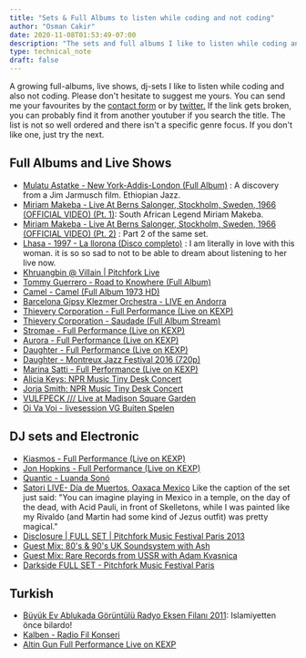 ```yaml
---
title: "Sets & Full Albums to listen while coding and not coding"
author: "Osman Cakir"
date: 2020-11-08T01:53:49-07:00
description: "The sets and full albums I like to listen while coding and also not coding"
type: technical_note
draft: false
---
```


A growing full-albums, live shows, dj-sets I like to listen while coding and also not coding. Please don't hesitate to suggest me yours. You can send me your favourites by the [contact form](https://osmancakir.io/#contact) or by [twitter.](https://twitter.com/osmancakirio) If the link gets broken, you can probably find it from another youtuber if you search the title. The list is not so well ordered and there isn't a specific genre focus. If you don't like one, just try the next.

## Full Albums and Live Shows
* [Mulatu Astatke - New York-Addis-London (Full Album)](https://www.youtube.com/watch?v=uOm1f0AsNO0) : A discovery from a Jim Jarmusch film. Ethiopian Jazz. 
* [Miriam Makeba - Live At Berns Salonger, Stockholm, Sweden, 1966 (OFFICIAL VIDEO) (Pt. 1)](https://www.youtube.com/watch?v=3znK08BoKfU&feature=youtu.be): South African Legend Miriam Makeba. 
* [Miriam Makeba - Live At Berns Salonger, Stockholm, Sweden, 1966 (OFFICIAL VIDEO) (Pt. 2)](https://www.youtube.com/watch?v=ZRdJQ9KyElk) : Part 2 of the same set.
* [Lhasa - 1997 - La llorona (Disco completo)](https://www.youtube.com/watch?v=kmes0a9XUPQ) : I am literally in love with this woman. it is so so sad to not to be able to dream about listening to her live now.
* [Khruangbin @ Villain | Pitchfork Live](https://www.youtube.com/watch?v=q4xKvHANqjk&t=2337s)
* [Tommy Guerrero - Road to Knowhere (Full Album)](https://www.youtube.com/watch?v=N0LZ20ppkNo)
* [Camel - Camel (Full Album 1973 HD)](https://www.youtube.com/watch?v=ey1xUZpWM6A&t=4s)
* [Barcelona Gipsy Klezmer Orchestra - LIVE en Andorra](https://www.youtube.com/watch?v=KVc6rywClWk)
* [Thievery Corporation - Full Performance (Live on KEXP)](https://www.youtube.com/watch?v=5eK6SYVyZRk&t=1s)
* [Thievery Corporation - Saudade (Full Album Stream)](https://www.youtube.com/watch?v=54ioUruxkOw)
* [Stromae - Full Performance (Live on KEXP)](https://www.youtube.com/watch?v=oq766xFY8_Y)
* [Aurora - Full Performance (Live on KEXP)](https://www.youtube.com/watch?v=P_XguuxLo10)
* [Daughter - Full Performance (Live on KEXP)](https://www.youtube.com/watch?v=GaHOkY_BoiM)
* [Daughter - Montreux Jazz Festival 2016 (720p)](https://www.youtube.com/watch?v=TSydmQoW_9g)
* [Marina Satti - Full Performance (Live on KEXP)](https://www.youtube.com/watch?v=UEs0YJrdjYg)
* [Alicia Keys: NPR Music Tiny Desk Concert](https://www.youtube.com/watch?v=uwUt1fVLb3E)
* [Jorja Smith: NPR Music Tiny Desk Concert](https://www.youtube.com/watch?v=yXrlhebkpIQ)
* [VULFPECK /// Live at Madison Square Garden](https://www.youtube.com/watch?v=rv4wf7bzfFE)
* [Oi Va Voi - livesession VG Buiten Spelen](https://www.youtube.com/watch?v=hWQOCa5qgRw)

## DJ sets and Electronic
* [Kiasmos - Full Performance (Live on KEXP)](https://www.youtube.com/watch?v=4fHw4GeW3EU)
* [Jon Hopkins - Full Performance (Live on KEXP)](https://www.youtube.com/watch?v=hHe0nckLiYU)
* [Quantic - Luanda Sonó](https://soundcloud.com/quantic/luanda-son)
* [Satori LIVE- Día de Muertos, Oaxaca Mexico](https://soundcloud.com/satorimusica/satori-live-dia-de-muertos-oaxaca-mexico) Like the caption of the set just said: "You can imagine playing in Mexico in a temple, on the day of the dead, with Acid Pauli, in front of Skelletons, while I was painted like my Rivaldo (and Martin had some kind of Jezus outfit) was pretty magical."
* [Disclosure | FULL SET | Pitchfork Music Festival Paris 2013](https://www.youtube.com/watch?v=0dCi0f8esIk)
* [Guest Mix: 80's & 90's UK Soundsystem with Ash](https://www.youtube.com/watch?v=8hZbhsjtZoE)
* [Guest Mix: Rare Records from USSR with Adam Kvasnica](https://www.youtube.com/watch?v=ZZ43Hq7jFeo)
* [Darkside FULL SET - Pitchfork Music Festival Paris](https://www.youtube.com/watch?v=vmgoO43_0kk)

## Turkish 
* [Büyük Ev Ablukada Görüntülü Radyo Eksen Filanı 2011](https://www.youtube.com/watch?v=Un-thDSuEsY): Islamiyetten önce bilardo!
* [Kalben - Radio Fil Konseri](https://www.youtube.com/watch?v=fWmpyBUOTvk)
* [Altin Gun Full Performance Live on KEXP](https://www.youtube.com/watch?v=KlEYTAp3tl0)